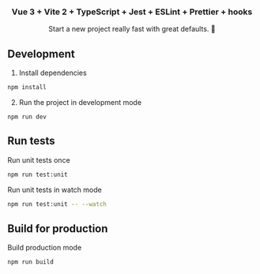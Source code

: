<p align="center">
  <h3 align="center">Vue 3 + Vite 2 + TypeScript + Jest + ESLint + Prettier + hooks </h3>
  <p align="center">
    Start a new project really fast with great defaults. 🚀
    <br>
  </p>
</p>

## Development
1. Install dependencies
```sh
npm install
```
2. Run the project in development mode
```
npm run dev
```


## Run tests
Run unit tests once
```sh
npm run test:unit
```
Run unit tests in watch mode
```sh
npm run test:unit -- --watch
```

## Build for production
Build production mode
```
npm run build
```
